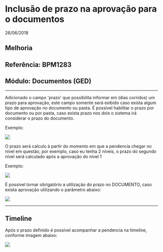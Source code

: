 # Inclusão de prazo na aprovação para o documentos
26/06/2018
## Melhoria
## Referência: BPM1283
## Módulo: Documentos (GED)
***

Adicionado o campo 'prazo' que possibilita informar em (dias corridos) um prazo para aprovação, este campo somente será exibido caso exista algum tipo de aprovação no documento ou pasta.
É possível habilitar o prazo por documento ou por pasta, caso exista prazo nos dois o sistema irá considerar o prazo do documento.

Exemplo:

![]([PATH_IMG]/BPM1283_aprovacao.png)

O prazo será calculo à partir do momento em que a pendencia chegar no nível em questão, por exemplo, caso eu tenha 2 níveis, o prazo do segundo nível será calculado após a aprovação do nível 1

Exemplo:

![]([PATH_IMG]/BPM1283_aprovacoes.png)

É possível tornar obrigatório a utilização do prazo no DOCUMENTO, caso exista aprovação utilizando o parâmetro abaixo:

![]([PATH_IMG]/BPM1283_parametro.png)


***
## Timeline
Após o prazo definido é possível acompanhar a pendencia na timeline, conforme imagem abaixo:

![]([PATH_IMG]/BPM1283_timeline.png)